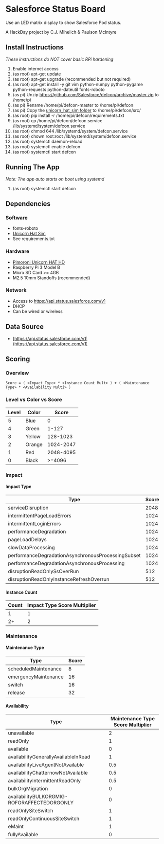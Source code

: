 # Salesforce Status Board
Use an LED matrix display to show Salesforce Pod status. 

A HackDay project by C.J. Mihelich & Paulson McIntyre

## Install Instructions
_These instructions do NOT cover basic RPi hardening_
1) Enable internet access
1) (as root) apt-get update
1) (as root) apt-get upgrade (recommended but not required)
1) (as root) apt-get install -y git vim python-numpy python-pygame python-requests python-dateutil fonts-roboto 
1) (as pi) Unzip https://github.com/Salesforce/defcon/archive/master.zip to /home/pi
1) (as pi) Rename /home/pi/defcon-master to /home/pi/defcon
1) (as pi) Copy the [unicorn_hat_sim folder](https://github.com/jayniz/unicorn-hat-sim/tree/master/unicorn_hat_sim) to /home/pi/defcon/src/
1) (as root) pip install -r /home/pi/defcon/requirements.txt
1) (as root) cp /home/pi/defcon/defcon.service /lib/systemd/system/defcon.service 
1) (as root) chmod 644 /lib/systemd/system/defcon.service
1) (as root) chown root:root /lib/systemd/system/defcon.service 
1) (as root) systemctl daemon-reload
1) (as root) systemctl enable defcon
1) (as root) systemctl start defcon

## Running The App
_Note: The app auto starts on boot using systemd_
1) (as root) systemctl start defcon

## Dependencies

### Software
* fonts-roboto
* [Unicorn Hat Sim](https://github.com/jayniz/unicorn-hat-sim)
* See requirements.txt

### Hardware
* [Pimoroni Unicorn HAT HD](https://www.adafruit.com/product/3580)
* Raspberry Pi 3 Model B
* Micro SD Card >= 4GB
* M2.5 10mm Standoffs (recommended)

### Network
* Access to https://api.status.salesforce.com/v1
* DHCP
* Can be wired or wireless

## Data Source
* [https://api.status.salesforce.com/v1](https://api.status.salesforce.com/v1)

## Scoring
### Overview
```Score = ( <Impact Type> * <Instance Count Mult> ) + ( <Maintenance Type> * <Availability Multi> )```


### Level vs Color vs Score
| Level | Color  | Score     |
|-------|--------|-----------|
| 5     | Blue   | 0         |
| 4     | Green  | 1-127     |
| 3     | Yellow | 128-1023  |
| 2     | Orange | 1024-2047 |
| 1     | Red    | 2048-4095 |
| 0     | Black  | >=4096    |

### Impact
#### Impact Type
| Type | Score |
|------|-------|
| serviceDisruption | 2048 |
| intermittentPageLoadErrors | 1024 | 
| intermittentLoginErrors | 1024 | 
| performanceDegradation | 1024 | 
| pageLoadDelays | 1024 | 
| slowDataProcessing | 1024 | 
| performanceDegradationAsynchronousProcessingSubset | 1024 | 
| performanceDegradationAsynchronousProcessing | 1024 | 
| disruptionReadOnlySsOverRun | 512 | 
| disruptionReadOnlyInstanceRefreshOverrun | 512 |


#### Instance Count
| Count | Impact Type Score Multiplier |
|-----|---|
| 1   | 1 |
| 2+ | 2 |

### Maintenance
#### Maintenance Type
| Type                 | Score |
|----------------------|-------|
| scheduledMaintenance | 8     | 
| emergencyMaintenance | 16    | 
| switch               | 16    | 
| release              | 32    | 

#### Availability
| Type                 | Maintenance Type Score Multiplier |
|----------------------|-----------------------------------|
| unavailable | 2 | 
| readOnly | 1 | 
| available | 0 | 
| availabilityGenerallyAvailableInRead | 1 | 
| availabilityLiveAgentNotAvailable | 0.5 | 
| availabilityChatternowNotAvailable | 0.5 | 
| availabilityIntermittentReadOnly | 0.5 | 
| bulkOrgMigration | 0 | 
| availabilityBULKORGMIG-ROFORAFFECTEDORGONLY | 0 | 
| readOnlySiteSwitch | 1 | 
| readOnlyContinuousSiteSwitch | 1 | 
| eMaint | 1 | 
| fullyAvailable | 0 | 

